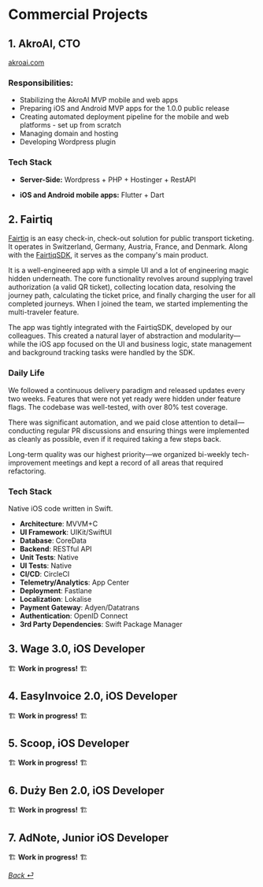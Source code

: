 # Commercial Projects

## 1. AkroAI, CTO

[akroai.com](https://akroai.com)

### Responsibilities:

- Stabilizing the AkroAI MVP mobile and web apps
- Preparing iOS and Android MVP apps for the 1.0.0 public release
- Creating automated deployment pipeline for the mobile and web platforms - set up from scratch
- Managing domain and hosting
- Developing Wordpress plugin 

### Tech Stack

- **Server-Side:** Wordpress + PHP + Hostinger + RestAPI

- **iOS and Android mobile apps:** Flutter + Dart 

## 2. Fairtiq

[Fairtiq](https://apps.apple.com/ch/app/fairtiq/id1094360403?l=en) is an easy check-in, check-out solution for public transport ticketing. It operates in Switzerland, Germany, Austria, France, and Denmark. Along with the [FairtiqSDK](https://fairtiq.com/en/fairtiq-sdk), it serves as the company's main product.

It is a well-engineered app with a simple UI and a lot of engineering magic hidden underneath. The core functionality revolves around supplying travel authorization (a valid QR ticket), collecting location data, resolving the journey path, calculating the ticket price, and finally charging the user for all completed journeys. When I joined the team, we started implementing the multi-traveler feature.

The app was tightly integrated with the FairtiqSDK, developed by our colleagues. This created a natural layer of abstraction and modularity—while the iOS app focused on the UI and business logic, state management and background tracking tasks were handled by the SDK.

### Daily Life
We followed a continuous delivery paradigm and released updates every two weeks. Features that were not yet ready were hidden under feature flags. The codebase was well-tested, with over 80% test coverage. 

There was significant automation, and we paid close attention to detail—conducting regular PR discussions and ensuring things were implemented as cleanly as possible, even if it required taking a few steps back. 

Long-term quality was our highest priority—we organized bi-weekly tech-improvement meetings and kept a record of all areas that required refactoring.

### Tech Stack

Native iOS code written in Swift.

- **Architecture**: MVVM+C
- **UI Framework**: UIKit/SwiftUI  
- **Database**: CoreData  
- **Backend**: RESTful API  
- **Unit Tests**: Native  
- **UI Tests**: Native  
- **CI/CD**: CircleCI  
- **Telemetry/Analytics**: App Center  
- **Deployment**: Fastlane  
- **Localization**: Lokalise  
- **Payment Gateway**: Adyen/Datatrans
- **Authentication**: OpenID Connect
- **3rd Party Dependencies**: Swift Package Manager

## 3. Wage 3.0, iOS Developer

🏗️ **Work in progress!** 🏗️

## 4. EasyInvoice 2.0, iOS Developer

🏗️ **Work in progress!** 🏗️

## 5. Scoop, iOS Developer

🏗️ **Work in progress!** 🏗️

## 6. Duży Ben 2.0, iOS Developer

🏗️ **Work in progress!** 🏗️

## 7. AdNote, Junior iOS Developer

🏗️ **Work in progress!** 🏗️

 [_Back ⏎_ ](../README.md) 
